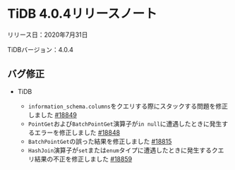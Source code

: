 # TiDB 4.0.4リリースノート

リリース日：2020年7月31日

TiDBバージョン：4.0.4

## バグ修正

+ TiDB

    - `information_schema.columns`をクエリする際にスタックする問題を修正しました [#18849](https://github.com/pingcap/tidb/pull/18849)
    - `PointGet`および`BatchPointGet`演算子が`in null`に遭遇したときに発生するエラーを修正しました [#18848](https://github.com/pingcap/tidb/pull/18848)
    - `BatchPointGet`の誤った結果を修正しました [#18815](https://github.com/pingcap/tidb/pull/18815)
    - `HashJoin`演算子が`set`または`enum`タイプに遭遇したときに発生するクエリ結果の不正を修正しました [#18859](https://github.com/pingcap/tidb/pull/18859)